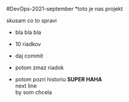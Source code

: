 #DevOps-2021-september
*toto je nas projekt

skusam
co to spravi 
 * bla bla bla
 * 10 riadkov
 * daj commit  

 * potom zmaz riadok  
  * potom pozri historiu
**SUPER HAHA**<br>
next line<br>
by som chcela  

